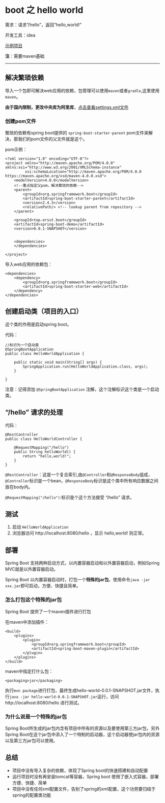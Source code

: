 # boot 之 hello world

需求：请求“/hello”，返回"hello,world!"

开发工具：idea

[示例项目](./spring-boot-demo/hello-world)

**注**：需要maven基础

----------

## 解决繁琐依赖
导入一个包即可解决web应用的依赖，包管理可以使用`maven`或者`gradle`,这里使用`maven`。

**由于国内限制，更改中央库为阿里库**，[点击查看settings.xml文件](./maven/settings.xml)

### 创建pom文件

繁琐的依赖有spring boot提供的 `spring-boot-starter-parent` pom文件来解决，那我们的pom文件的父文件就是这个。

pom示例：

```
<?xml version="1.0" encoding="UTF-8"?>
<project xmlns="http://maven.apache.org/POM/4.0.0" xmlns:xsi="http://www.w3.org/2001/XMLSchema-instance"
         xsi:schemaLocation="http://maven.apache.org/POM/4.0.0 https://maven.apache.org/xsd/maven-4.0.0.xsd">
    <modelVersion>4.0.0</modelVersion>
	<!--重点指定父pom，解决繁琐的依赖-->
    <parent>
        <groupId>org.springframework.boot</groupId>
        <artifactId>spring-boot-starter-parent</artifactId>
        <version>2.4.3</version>
        <relativePath/> <!-- lookup parent from repository -->
    </parent>

    <groupId>top.ersut.boot</groupId>
    <artifactId>spring-boot-demo</artifactId>
    <version>0.0.1-SNAPSHOT</version>


    <dependencies>
    </dependencies>

</project>

```

导入web应用的依赖包：

```
<dependencies>
    <dependency>
        <groupId>org.springframework.boot</groupId>
        <artifactId>spring-boot-starter-web</artifactId>
    </dependency>
</dependencies>
```
## 创建启动类（项目的入口）

这个类的作用是启动spring boot。

代码：

```
//标识为一个启动类
@SpringBootApplication
public class HelloWorldApplication {

    public static void main(String[] args) {
        SpringApplication.run(HelloWorldApplication.class, args);
    }

}
```

注意：记得添加 `@SpringBootApplication` 注解，这个注解标识这个类是一个启动类。

## “/hello” 请求的处理

代码：

```
@RestController
public class HelloWorldController {

    @RequestMapping("/hello")
    public String helloWorld() {
        return "hello,world!";
    }
}
```

`@RestController`：这是一个复合索引,由`@Controller`和`@ResponseBody`组成，`@Controller`标识是一个bean，`@ResponseBody`标识是这个类中所有响应数据之间放在body内。

`@RequestMapping("/hello")`:标识是个这个方法接受 “/hello” 请求。

## 测试

1. 启动 `HelloWorldApplication`
2. 浏览器访问 http://localhost:8080/hello ，显示 hello,world! 则正常。

## 部署

Spring Boot 支持两种启动方式，以内置容器启动和以外置容器启动，例如Spring MVC就是以外置容器启动。

Spring Boot 以内置容器启动时，打包一个**特殊的jar包**，使用命令`java -jar xxx.jar`即可启动，方便、快捷且简单。

### 怎么打包这个特殊的jar包

Spring Boot 提供了一个maven插件进行打包

在maven中添加插件：

```
<build>
    <plugins>
        <plugin>
            <groupId>org.springframework.boot</groupId>
            <artifactId>spring-boot-maven-plugin</artifactId>
        </plugin>
    </plugins>
</build>
```

maven中指定打什么包：

```
<packaging>jar</packaging>
```

执行`mvn package`进行打包，最终生成hello-world-0.0.1-SNAPSHOT.jar文件，执行`java -jar hello-world-0.0.1-SNAPSHOT.jar`运行，访问 http://localhost:8080/hello 进行测试。

### 为什么说是一个特殊的jar包

Spring Boot所生成的jar包内含有项目中所有的资源以及要使用第三方jar包，另外Spring Boot在这个jar包中添入了一个特制的启动器，这个启动器使jar包内的资源以及第三方jar包可以使用。

## 总结

- 项目中没有导入复杂的依赖，体现了Spring boot的快速搭建和自动配置
- 运行项目时没有再安装tomcat等容器，Spring boot 使用了嵌入式容器，部署方便、快捷、简单
- 项目中没有任何xml配置文件，告别了spring的xml配置，这个功劳要归结于spring的配置类功能